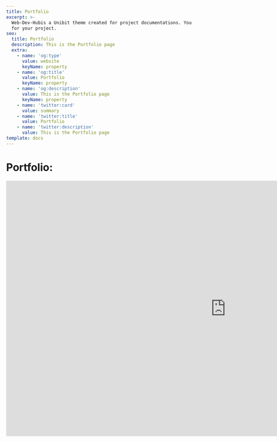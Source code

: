 ```yaml
---
title: Portfolio
excerpt: >-
  Web-Dev-Hubis a Unibit theme created for project documentations. You can use it
  for your project.
seo:
  title: Portfolio
  description: This is the Portfolio page
  extra:
    - name: 'og:type'
      value: website
      keyName: property
    - name: 'og:title'
      value: Portfolio
      keyName: property
    - name: 'og:description'
      value: This is the Portfolio page
      keyName: property
    - name: 'twitter:card'
      value: summary
    - name: 'twitter:title'
      value: Portfolio
    - name: 'twitter:description'
      value: This is the Portfolio page
template: docs
---
```


# Portfolio:

<iframe src="https://onedrive.live.com/embed?resid=D21009FDD967A241%21459307&amp;authkey=%21ABwIG4Hz-hsgPLU&amp;em=2&amp;wdAr=1.7777777777777777&amp;wdEaa=1" width="1186px" height="691px" frameborder="0">This is an embedded <a target="_blank" href="https://office.com">Microsoft Office</a> presentation, powered by <a target="_blank" href="https://office.com/webapps">Office</a>.</iframe>
